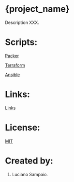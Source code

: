 # {project_name}
Description XXX.

# Scripts:
[Packer](packer/ "Packer")

[Terraform](terraform/ "Terraform")

[Ansible](ansible/ "Ansible")

# Links:

[Links](links.md "Links")

# License:

[MIT](LICENSE "MIT License")

# Created by: 

1. Luciano Sampaio.
